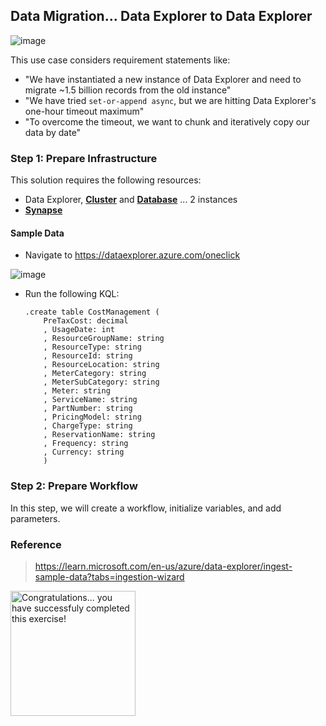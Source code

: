 ## Data Migration... Data Explorer to Data Explorer

![image](https://user-images.githubusercontent.com/44923999/195881302-076c87c3-3bd0-4495-ac0a-f111730bf670.png)

This use case considers requirement statements like:
* "We have instantiated a new instance of Data Explorer and need to migrate ~1.5 billion records from the old instance"
* "We have tried `set-or-append async`, but we are hitting Data Explorer's one-hour timeout maximum"
* "To overcome the timeout, we want to chunk and iteratively copy our data by date"

### Step 1: Prepare Infrastructure
This solution requires the following resources:

* Data Explorer, [**Cluster**](Infrastructure_DataExplorer_Cluster.md) and [**Database**](Infrastructure_DataExplorer_Database.md) ... 2 instances
* [**Synapse**](Infrastructure_Synapse.md)

#### Sample Data

* Navigate to https://dataexplorer.azure.com/oneclick

![image](https://user-images.githubusercontent.com/44923999/195886569-1c6a3b3b-1e13-4bba-89b8-0f97fb445b52.png)


* Run the following KQL:

  ```
  .create table CostManagement (
      PreTaxCost: decimal
      , UsageDate: int
      , ResourceGroupName: string
      , ResourceType: string
      , ResourceId: string
      , ResourceLocation: string
      , MeterCategory: string
      , MeterSubCategory: string
      , Meter: string
      , ServiceName: string
      , PartNumber: string
      , PricingModel: string
      , ChargeType: string
      , ReservationName: string
      , Frequency: string
      , Currency: string
      )
  ```

### Step 2: Prepare Workflow
In this step, we will create a workflow, initialize variables, and add parameters.

### Reference
> https://learn.microsoft.com/en-us/azure/data-explorer/ingest-sample-data?tabs=ingestion-wizard

  <img src="https://user-images.githubusercontent.com/44923999/187472753-de7b0a75-cea5-4ae0-af73-4117b65fa92d.png" width="200" title="Congratulations... you have successfuly completed this exercise!" />
